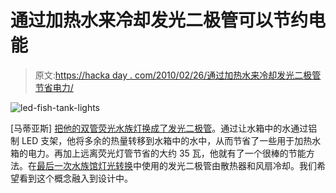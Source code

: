 # 通过加热水来冷却发光二极管可以节约电能

> 原文:[https://hacka day . com/2010/02/26/通过加热水来冷却发光二极管节省电力/](https://hackaday.com/2010/02/26/cooling-leds-by-heating-the-water-saves-on-electricity/)

![](../Images/8cf40b0ec85fca4d7474ef0163c6345b.png "led-fish-tank-lights")

[马蒂亚斯] [把他的双管荧光水族灯换成了发光二极管](http://www.flickr.com/photos/fotogra4er/sets/72157623439113048/)。通过让水箱中的水通过铝制 LED 支架，他将多余的热量转移到水箱中的水中，从而节省了一些用于加热水箱的电力。再加上远离荧光灯管节省的大约 35 瓦，他就有了一个很棒的节能方法。在[最后一次水族馆灯光转换](http://hackaday.com/2010/01/29/salty-leds/)中使用的发光二极管由散热器和风扇冷却。我们希望看到这个概念融入到设计中。